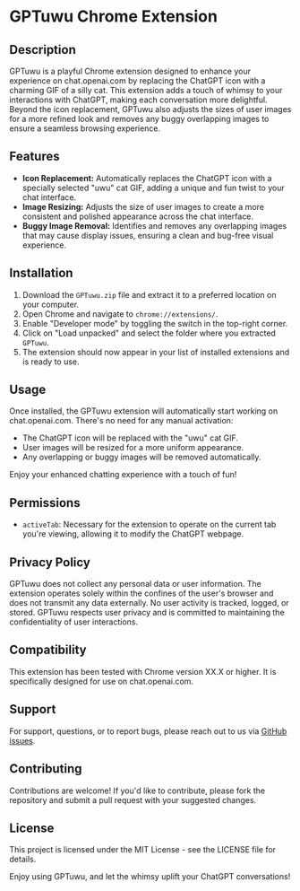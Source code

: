 # GPTuwu Chrome Extension

## Description

GPTuwu is a playful Chrome extension designed to enhance your experience on chat.openai.com by replacing the ChatGPT icon with a charming GIF of a silly cat. This extension adds a touch of whimsy to your interactions with ChatGPT, making each conversation more delightful. Beyond the icon replacement, GPTuwu also adjusts the sizes of user images for a more refined look and removes any buggy overlapping images to ensure a seamless browsing experience.

## Features

- **Icon Replacement:** Automatically replaces the ChatGPT icon with a specially selected "uwu" cat GIF, adding a unique and fun twist to your chat interface.
- **Image Resizing:** Adjusts the size of user images to create a more consistent and polished appearance across the chat interface.
- **Buggy Image Removal:** Identifies and removes any overlapping images that may cause display issues, ensuring a clean and bug-free visual experience.

## Installation

1. Download the `GPTuwu.zip` file and extract it to a preferred location on your computer.
2. Open Chrome and navigate to `chrome://extensions/`.
3. Enable "Developer mode" by toggling the switch in the top-right corner.
4. Click on "Load unpacked" and select the folder where you extracted `GPTuwu`.
5. The extension should now appear in your list of installed extensions and is ready to use.

## Usage

Once installed, the GPTuwu extension will automatically start working on chat.openai.com. There's no need for any manual activation:

- The ChatGPT icon will be replaced with the "uwu" cat GIF.
- User images will be resized for a more uniform appearance.
- Any overlapping or buggy images will be removed automatically.

Enjoy your enhanced chatting experience with a touch of fun!

## Permissions

- `activeTab`: Necessary for the extension to operate on the current tab you're viewing, allowing it to modify the ChatGPT webpage.

## Privacy Policy

GPTuwu does not collect any personal data or user information. The extension operates solely within the confines of the user's browser and does not transmit any data externally. No user activity is tracked, logged, or stored. GPTuwu respects user privacy and is committed to maintaining the confidentiality of user interactions.

## Compatibility

This extension has been tested with Chrome version XX.X or higher. It is specifically designed for use on chat.openai.com.

## Support

For support, questions, or to report bugs, please reach out to us via [GitHub issues](https://github.com/JosephKan3/GPTuwu/issues).

## Contributing

Contributions are welcome! If you'd like to contribute, please fork the repository and submit a pull request with your suggested changes.

## License

This project is licensed under the MIT License - see the LICENSE file for details.

Enjoy using GPTuwu, and let the whimsy uplift your ChatGPT conversations!
